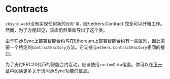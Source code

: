 # Contracts

`zksync-web3`没有实现任何新的`合同'类，因为`ethers.Contract`完全可以开箱工作。然而，为了方便起见，该库仍然重新导出了这个类。

由于在zkSync上部署智能合约与在Ethereum上部署智能合约有一些区别，因此需要一个特定的`ContractFactory`方法。它支持与`ethers.ContractFactory`相同的接口。

为了支付ERC20代币的智能合约互动，应该使用`customData`覆盖。你可以在[下一章](./features.md)中阅读更多关于访问zkSync功能的信息。
